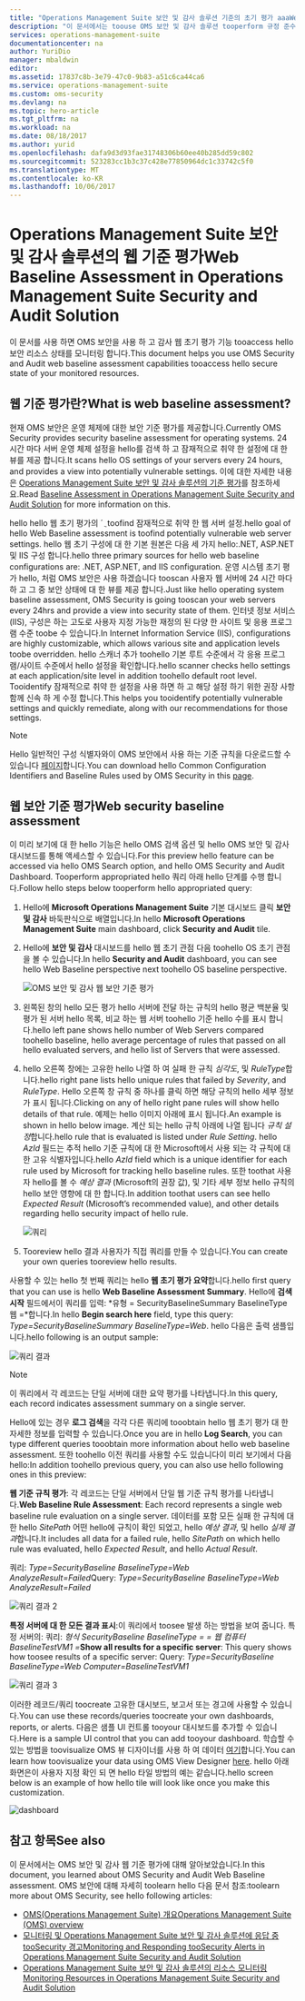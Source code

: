 ```yaml
---
title: "Operations Management Suite 보안 및 감사 솔루션 기준의 초기 평가 aaaWeb | Microsoft Docs"
description: "이 문서에서는 toouse OMS 보안 및 감사 솔루션 tooperform 규정 준수 및 보안 용도 대 한 모든 모니터링 대상된 웹 서버에 대 한 초기 평가의 초기 평가 웹 하는 방법을 설명 합니다."
services: operations-management-suite
documentationcenter: na
author: YuriDio
manager: mbaldwin
editor: 
ms.assetid: 17837c8b-3e79-47c0-9b83-a51c6ca44ca6
ms.service: operations-management-suite
ms.custom: oms-security
ms.devlang: na
ms.topic: hero-article
ms.tgt_pltfrm: na
ms.workload: na
ms.date: 08/18/2017
ms.author: yurid
ms.openlocfilehash: dafa9d3d93fae31748306b60ee40b285dd59c802
ms.sourcegitcommit: 523283cc1b3c37c428e77850964dc1c33742c5f0
ms.translationtype: MT
ms.contentlocale: ko-KR
ms.lasthandoff: 10/06/2017
---
```

# <a name="web-baseline-assessment-in-operations-management-suite-security-and-audit-solution"></a><span data-ttu-id="b4ef2-103">Operations Management Suite 보안 및 감사 솔루션의 웹 기준 평가</span><span class="sxs-lookup"><span data-stu-id="b4ef2-103">Web Baseline Assessment in Operations Management Suite Security and Audit Solution</span></span>
<span data-ttu-id="b4ef2-104">이 문서를 사용 하면 OMS 보안을 사용 하 고 감사 웹 초기 평가 기능 tooaccess hello 보안 리소스 상태를 모니터링 합니다.</span><span class="sxs-lookup"><span data-stu-id="b4ef2-104">This document helps you use OMS Security and Audit web baseline assessment capabilities tooaccess hello secure state of your monitored resources.</span></span>

## <a name="what-is-web-baseline-assessment"></a><span data-ttu-id="b4ef2-105">웹 기준 평가란?</span><span class="sxs-lookup"><span data-stu-id="b4ef2-105">What is web baseline assessment?</span></span>
<span data-ttu-id="b4ef2-106">현재 OMS 보안은 운영 체제에 대한 보안 기준 평가를 제공합니다.</span><span class="sxs-lookup"><span data-stu-id="b4ef2-106">Currently OMS Security provides security baseline assessment for operating systems.</span></span> <span data-ttu-id="b4ef2-107">24 시간 마다 서버 운영 체제 설정을 hello를 검색 하 고 잠재적으로 취약 한 설정에 대 한 뷰를 제공 합니다.</span><span class="sxs-lookup"><span data-stu-id="b4ef2-107">It scans hello OS settings of your servers every 24 hours, and provides a view into potentially vulnerable settings.</span></span> <span data-ttu-id="b4ef2-108">이에 대한 자세한 내용은 [Operations Management Suite 보안 및 감사 솔루션의 기준 평가](https://docs.microsoft.com/azure/operations-management-suite/oms-security-baseline)를 참조하세요.</span><span class="sxs-lookup"><span data-stu-id="b4ef2-108">Read [Baseline Assessment in Operations Management Suite Security and Audit Solution](https://docs.microsoft.com/azure/operations-management-suite/oms-security-baseline) for more information on this.</span></span>

<span data-ttu-id="b4ef2-109">hello hello 웹 초기 평가의 ´ ֲ toofind 잠재적으로 취약 한 웹 서버 설정.</span><span class="sxs-lookup"><span data-stu-id="b4ef2-109">hello goal of hello Web Baseline assessment is toofind potentially vulnerable web server settings.</span></span> <span data-ttu-id="b4ef2-110">hello 웹 초기 구성에 대 한 기본 원본은 다음 세 가지 hello:.NET, ASP.NET 및 IIS 구성 합니다.</span><span class="sxs-lookup"><span data-stu-id="b4ef2-110">hello three primary sources for hello web baseline configurations are: .NET, ASP.NET, and IIS configuration.</span></span>  <span data-ttu-id="b4ef2-111">운영 시스템 초기 평가 hello, 처럼 OMS 보안은 사용 하겠습니다 tooscan 사용자 웹 서버에 24 시간 마다 하 고 그 중 보안 상태에 대 한 뷰를 제공 합니다.</span><span class="sxs-lookup"><span data-stu-id="b4ef2-111">Just like hello operating system baseline assessment, OMS Security is going tooscan your web servers every 24hrs and provide a view into security state of them.</span></span>  <span data-ttu-id="b4ef2-112">인터넷 정보 서비스 (IIS), 구성은 하는 고도로 사용자 지정 가능한 재정의 된 다양 한 사이트 및 응용 프로그램 수준 toobe 수 있습니다.</span><span class="sxs-lookup"><span data-stu-id="b4ef2-112">In Internet Information Service (IIS), configurations are highly customizable, which allows various site and application levels toobe overridden.</span></span> <span data-ttu-id="b4ef2-113">hello 스캐너 추가 toohello 기본 루트 수준에서 각 응용 프로그램/사이트 수준에서 hello 설정을 확인합니다.</span><span class="sxs-lookup"><span data-stu-id="b4ef2-113">hello scanner checks hello settings at each application/site level in addition toohello default root level.</span></span> <span data-ttu-id="b4ef2-114">Tooidentify 잠재적으로 취약 한 설정을 사용 하면 하 고 해당 설정 하기 위한 권장 사항 함께 신속 하 게 수정 합니다.</span><span class="sxs-lookup"><span data-stu-id="b4ef2-114">This helps you tooidentify potentially vulnerable settings and quickly remediate, along with our recommendations for those settings.</span></span>

>[!NOTE] 
><span data-ttu-id="b4ef2-115">Hello 일반적인 구성 식별자와이 OMS 보안에서 사용 하는 기준 규칙을 다운로드할 수 있습니다 [페이지](https://gallery.technet.microsoft.com/Azure-Security-Center-a789e335?redir=0)합니다.</span><span class="sxs-lookup"><span data-stu-id="b4ef2-115">You can download hello Common Configuration Identifiers and Baseline Rules used by OMS Security in this [page](https://gallery.technet.microsoft.com/Azure-Security-Center-a789e335?redir=0).</span></span>


## <a name="web-security-baseline-assessment"></a><span data-ttu-id="b4ef2-116">웹 보안 기준 평가</span><span class="sxs-lookup"><span data-stu-id="b4ef2-116">Web security baseline assessment</span></span>

<span data-ttu-id="b4ef2-117">이 미리 보기에 대 한 hello 기능은 hello OMS 검색 옵션 및 hello OMS 보안 및 감사 대시보드를 통해 액세스할 수 있습니다.</span><span class="sxs-lookup"><span data-stu-id="b4ef2-117">For this preview hello feature can be accessed via hello OMS Search option, and hello OMS Security and Audit Dashboard.</span></span> <span data-ttu-id="b4ef2-118">Tooperform appropriated hello 쿼리 아래 hello 단계를 수행 합니다.</span><span class="sxs-lookup"><span data-stu-id="b4ef2-118">Follow hello steps below tooperform hello appropriated query:</span></span>

1. <span data-ttu-id="b4ef2-119">Hello에 **Microsoft Operations Management Suite** 기본 대시보드 클릭 **보안 및 감사** 바둑판식으로 배열입니다.</span><span class="sxs-lookup"><span data-stu-id="b4ef2-119">In hello **Microsoft Operations Management Suite** main dashboard, click **Security and Audit** tile.</span></span>
2. <span data-ttu-id="b4ef2-120">Hello에 **보안 및 감사** 대시보드를 hello 웹 초기 관점 다음 toohello OS 초기 관점을 볼 수 있습니다.</span><span class="sxs-lookup"><span data-stu-id="b4ef2-120">In hello **Security and Audit** dashboard, you can see hello Web Baseline perspective next toohello OS baseline perspective.</span></span>
   
    ![OMS 보안 및 감사 웹 보안 기준 평가](./media/oms-security-web-baseline/oms-security-web-baseline-fig5.png)

3. <span data-ttu-id="b4ef2-122">왼쪽된 창의 hello 모든 평가 hello 서버에 전달 하는 규칙의 hello 평균 백분율 및 평가 된 서버 hello 목록, 비교 하는 웹 서버 toohello 기준 hello 수를 표시 합니다.</span><span class="sxs-lookup"><span data-stu-id="b4ef2-122">hello left pane shows hello number of Web Servers compared toohello baseline, hello average percentage of rules that passed on all hello evaluated servers, and hello list of Servers that were assessed.</span></span>
4. <span data-ttu-id="b4ef2-123">hello 오른쪽 창에는 고유한 hello 나열 하 여 실패 한 규칙 *심각도*, 및 *RuleType*합니다.</span><span class="sxs-lookup"><span data-stu-id="b4ef2-123">hello right pane lists hello unique rules that failed by *Severity*, and *RuleType*.</span></span> <span data-ttu-id="b4ef2-124">Hello 오른쪽 창 규칙 중 하나를 클릭 하면 해당 규칙의 hello 세부 정보가 표시 됩니다.</span><span class="sxs-lookup"><span data-stu-id="b4ef2-124">Clicking on any of hello right pane rules will show hello details of that rule.</span></span> <span data-ttu-id="b4ef2-125">예제는 hello 이미지 아래에 표시 됩니다.</span><span class="sxs-lookup"><span data-stu-id="b4ef2-125">An example is shown in hello below image.</span></span> <span data-ttu-id="b4ef2-126">계산 되는 hello 규칙 아래에 나열 됩니다 *규칙 설정*합니다.</span><span class="sxs-lookup"><span data-stu-id="b4ef2-126">hello rule that is evaluated is listed under *Rule Setting*.</span></span> <span data-ttu-id="b4ef2-127">hello *AzId* 필드는 추적 hello 기준 규칙에 대 한 Microsoft에서 사용 되는 각 규칙에 대 한 고유 식별자입니다.</span><span class="sxs-lookup"><span data-stu-id="b4ef2-127">hello *AzId* field which is a unique identifier for each rule used by Microsoft for tracking hello baseline rules.</span></span> <span data-ttu-id="b4ef2-128">또한 toothat 사용자 hello를 볼 수 *예상 결과* (Microsoft의 권장 값), 및 기타 세부 정보 hello 규칙의 hello 보안 영향에 대 한 합니다.</span><span class="sxs-lookup"><span data-stu-id="b4ef2-128">In addition toothat users can see hello *Expected Result* (Microsoft’s recommended value), and other details regarding hello security impact of hello rule.</span></span>
    
    ![쿼리](./media/oms-security-web-baseline/oms-security-web-baseline-fig6.png)

5. <span data-ttu-id="b4ef2-130">Tooreview hello 결과 사용자가 직접 쿼리를 만들 수 있습니다.</span><span class="sxs-lookup"><span data-stu-id="b4ef2-130">You can create your own queries tooreview hello results.</span></span> 

<span data-ttu-id="b4ef2-131">사용할 수 있는 hello 첫 번째 쿼리는 hello **웹 초기 평가 요약**합니다.</span><span class="sxs-lookup"><span data-stu-id="b4ef2-131">hello first query that you can use is hello **Web Baseline Assessment Summary**.</span></span> <span data-ttu-id="b4ef2-132">Hello에 **검색 시작** 필드에서이 쿼리를 입력: *유형 = SecurityBaselineSummary BaselineType 웹 =*합니다.</span><span class="sxs-lookup"><span data-stu-id="b4ef2-132">In hello **Begin search here** field, type this query: *Type=SecurityBaselineSummary BaselineType=Web*.</span></span> <span data-ttu-id="b4ef2-133">hello 다음은 출력 샘플입니다.</span><span class="sxs-lookup"><span data-stu-id="b4ef2-133">hello following is an output sample:</span></span>

![쿼리 결과](./media/oms-security-web-baseline/oms-security-web-baseline-fig7.png)

>[!NOTE] 
><span data-ttu-id="b4ef2-135">이 쿼리에서 각 레코드는 단일 서버에 대한 요약 평가를 나타냅니다.</span><span class="sxs-lookup"><span data-stu-id="b4ef2-135">In this query, each record indicates assessment summary on a single server.</span></span>

<span data-ttu-id="b4ef2-136">Hello에 있는 경우 **로그 검색**을 각각 다른 쿼리에 tooobtain hello 웹 초기 평가 대 한 자세한 정보를 입력할 수 있습니다.</span><span class="sxs-lookup"><span data-stu-id="b4ef2-136">Once you are in hello **Log Search**, you can type different queries tooobtain more information about hello web baseline assessment.</span></span> <span data-ttu-id="b4ef2-137">또한 toohello 이전 쿼리를 사용할 수도 있습니다이 미리 보기에서 다음 hello:</span><span class="sxs-lookup"><span data-stu-id="b4ef2-137">In addition toohello previous query, you can also use hello following ones in this preview:</span></span>

<span data-ttu-id="b4ef2-138">**웹 기준 규칙 평가**: 각 레코드는 단일 서버에서 단일 웹 기준 규칙 평가를 나타냅니다.</span><span class="sxs-lookup"><span data-stu-id="b4ef2-138">**Web Baseline Rule Assessment**: Each record represents a single web baseline rule evaluation on a single server.</span></span> <span data-ttu-id="b4ef2-139">데이터를 포함 모든 실패 한 규칙에 대 한 hello *SitePath* 어떤 hello에 규칙이 확인 되었고, hello *예상 결과*, 및 hello *실제 결과*합니다.</span><span class="sxs-lookup"><span data-stu-id="b4ef2-139">It includes all data for a failed rule, hello *SitePath* on which hello rule was evaluated, hello *Expected Result*, and hello *Actual Result*.</span></span>

<span data-ttu-id="b4ef2-140">쿼리: *Type=SecurityBaseline BaselineType=Web AnalyzeResult=Failed*</span><span class="sxs-lookup"><span data-stu-id="b4ef2-140">Query: *Type=SecurityBaseline BaselineType=Web AnalyzeResult=Failed*</span></span>

![쿼리 결과 2](./media/oms-security-web-baseline/oms-security-web-baseline-fig8.png)

<span data-ttu-id="b4ef2-142">**특정 서버에 대 한 모든 결과 표시**:이 쿼리에서 toosee 발생 하는 방법을 보여 줍니다. 특정 서버의: 쿼리: *형식 SecurityBaseline BaselineType = = 웹 컴퓨터 BaselineTestVM1 =*</span><span class="sxs-lookup"><span data-stu-id="b4ef2-142">**Show all results for a specific server**: This query shows how toosee results of a specific server: Query: *Type=SecurityBaseline BaselineType=Web Computer=BaselineTestVM1*</span></span>

![쿼리 결과 3](./media/oms-security-web-baseline/oms-security-web-baseline-fig3.png)

<span data-ttu-id="b4ef2-144">이러한 레코드/쿼리 toocreate 고유한 대시보드, 보고서 또는 경고에 사용할 수 있습니다.</span><span class="sxs-lookup"><span data-stu-id="b4ef2-144">You can use these records/queries toocreate your own dashboards, reports, or alerts.</span></span> <span data-ttu-id="b4ef2-145">다음은 샘플 UI 컨트롤 tooyour 대시보드를 추가할 수 있습니다.</span><span class="sxs-lookup"><span data-stu-id="b4ef2-145">Here is a sample UI control that you can add tooyour dashboard.</span></span> <span data-ttu-id="b4ef2-146">학습할 수 있는 방법을 toovisualize OMS 뷰 디자이너를 사용 하 여 데이터 [여기](https://blogs.technet.microsoft.com/msoms/2016/06/30/oms-view-designer-visualize-your-data-your-way/)합니다.</span><span class="sxs-lookup"><span data-stu-id="b4ef2-146">You can learn how toovisualize your data using OMS View Designer [here](https://blogs.technet.microsoft.com/msoms/2016/06/30/oms-view-designer-visualize-your-data-your-way/).</span></span> <span data-ttu-id="b4ef2-147">hello 아래 화면은이 사용자 지정 확인 되 면 hello 타일 방법의 예는 같습니다.</span><span class="sxs-lookup"><span data-stu-id="b4ef2-147">hello screen below is an example of how hello tile will look like once you make this customization.</span></span>

![dashboard](./media/oms-security-web-baseline/oms-security-web-baseline-fig4.png)

## <a name="see-also"></a><span data-ttu-id="b4ef2-149">참고 항목</span><span class="sxs-lookup"><span data-stu-id="b4ef2-149">See also</span></span>
<span data-ttu-id="b4ef2-150">이 문서에서는 OMS 보안 및 감사 웹 기준 평가에 대해 알아보았습니다.</span><span class="sxs-lookup"><span data-stu-id="b4ef2-150">In this document, you learned about OMS Security and Audit Web Baseline assessment.</span></span> <span data-ttu-id="b4ef2-151">OMS 보안에 대해 자세히 toolearn hello 다음 문서 참조:</span><span class="sxs-lookup"><span data-stu-id="b4ef2-151">toolearn more about OMS Security, see hello following articles:</span></span>

* [<span data-ttu-id="b4ef2-152">OMS(Operations Management Suite) 개요</span><span class="sxs-lookup"><span data-stu-id="b4ef2-152">Operations Management Suite (OMS) overview</span></span>](operations-management-suite-overview.md)
* [<span data-ttu-id="b4ef2-153">모니터링 및 Operations Management Suite 보안 및 감사 솔루션에 응답 중 tooSecurity 경고</span><span class="sxs-lookup"><span data-stu-id="b4ef2-153">Monitoring and Responding tooSecurity Alerts in Operations Management Suite Security and Audit Solution</span></span>](oms-security-responding-alerts.md)
* [<span data-ttu-id="b4ef2-154">Operations Management Suite 보안 및 감사 솔루션의 리소스 모니터링</span><span class="sxs-lookup"><span data-stu-id="b4ef2-154">Monitoring Resources in Operations Management Suite Security and Audit Solution</span></span>](oms-security-monitoring-resources.md)

